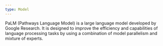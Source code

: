 ```yaml
---
type: Model
---
```


PaLM (Pathways Language Model) is a large language model developed by Google Research. It is designed to improve the efficiency and capabilities of language processing tasks by using a combination of model parallelism and mixture of experts.